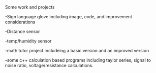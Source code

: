Some work and projects

-Sign language glove including image, code, and improvement considerations

-Distance sensor

-temp/humidity sensor

-math tutor project includeing a basic version and an improved version

-some c++ calculation based programs including taylor series, signal to noise ratio, voltage/resistance calculations.
